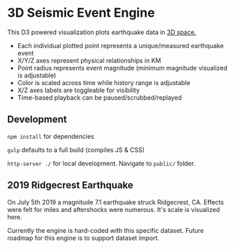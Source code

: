 # 3D Seismic Event Engine
This D3 powered visualization plots earthquake data in [3D space.](https://github.com/Niekes/d3-3d)

* Each individual plotted point represents a unique/measured earthquake event
* X/Y/Z axes represent physical relationships in KM
* Point radius represents event magnitude (minimum magnitude visualized is adjustable)
* Color is scaled across time while history range is adjustable
* X/Z axes labels are toggleable for visibility
* Time-based playback can be paused/scrubbed/replayed

## Development
`npm install` for dependencies

`gulp` defaults to a full build (compiles JS & CSS)

`http-server ./` for local development. Navigate to `public/` folder.

## 2019 Ridgecrest Earthquake
On July 5th 2019 a magnitude 7.1 earthquake struck Ridgecrest, CA. Effects were felt for miles and aftershocks were numerous. It's scale is visualized here.

Currently the engine is hard-coded with this specific dataset. Future roadmap for this engine is to support dataset import.
